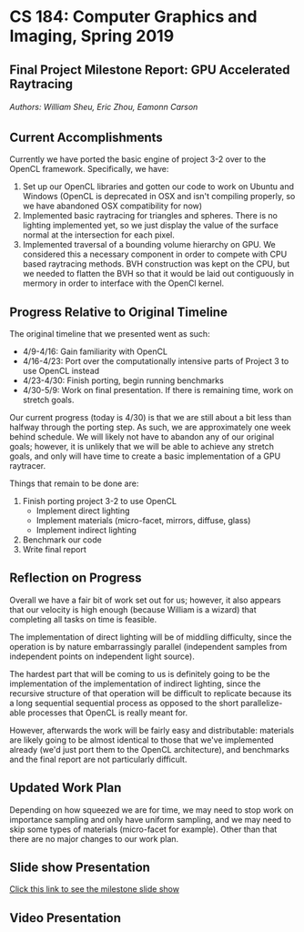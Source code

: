 # CS 184: Computer Graphics and Imaging, Spring 2019
## Final Project Milestone Report: GPU Accelerated Raytracing
###### Authors: William Sheu, Eric Zhou, Eamonn Carson

## Current Accomplishments
Currently we have ported the basic engine of project 3-2 over to the OpenCL framework.
Specifically, we have:
1. Set up our OpenCL libraries and gotten our code to work on Ubuntu and Windows (OpenCL is deprecated in OSX and isn't compiling properly, so we have abandoned OSX compatibility for now)
2. Implemented basic raytracing for triangles and spheres. There is no lighting implemented yet, so we just display the value of the surface normal at the intersection for each pixel.
3. Implemented traversal of a bounding volume hierarchy on GPU. We considered this a necessary component in order to compete with CPU based raytracing methods. BVH construction was kept on the CPU, but we needed to flatten the BVH so that it would be laid out contiguously in mermory in order to interface with the OpenCl kernel.

## Progress Relative to Original Timeline
The original timeline that we presented went as such:
- 4/9-4/16: Gain familiarity with OpenCL
- 4/16-4/23: Port over the computationally intensive parts of Project 3 to use OpenCL instead
- 4/23-4/30: Finish porting, begin running benchmarks
- 4/30-5/9: Work on final presentation. If there is remaining time, work on stretch goals.

Our current progress (today is 4/30) is that we are still about a bit less than halfway through the porting step.
As such, we are approximately one week behind schedule.
We will likely not have to abandon any of our original goals; however, it is unlikely that we will be able to achieve any stretch goals, and only will have time to create a basic implementation of a GPU raytracer.

Things that remain to be done are:
1. Finish porting project 3-2 to use OpenCL
    - Implement direct lighting
    - Implement materials (micro-facet, mirrors, diffuse, glass)
    - Implement indirect lighting
2. Benchmark our code
3. Write final report

## Reflection on Progress
Overall we have a fair bit of work set out for us; however, it also appears that our velocity is high enough (because William is a wizard) that completing all tasks on time is feasible. 

The implementation of direct lighting will be of middling difficulty, since the operation is by nature embarrassingly parallel (independent samples from independent points on independent light source). 

The hardest part that will be coming to us is definitely going to be the implementation of the implementation of indirect lighting, since the recursive structure of that operation will be difficult to replicate because its a long sequential sequential process as opposed to the short parallelize-able processes that OpenCL is really meant for.

However, afterwards the work will be fairly easy and distributable: materials are likely going to be almost identical to those that we've implemented already (we'd just port them to the OpenCL architecture), and benchmarks and the final report are not particularly difficult.

## Updated Work Plan
Depending on how squeezed we are for time, we may need to stop work on importance sampling and only have uniform sampling, and we may need to skip some types of materials (micro-facet for example). Other than that there are no major changes to our work plan.

## Slide show Presentation
[Click this link to see the milestone slide show](https://docs.google.com/presentation/d/e/2PACX-1vSz2fW5cA52-eeCSBh4bAUiQwhRjFbWnK33cN2306zHP4m0o4lz3Jas4tF-UhsGEfcCku5vgNWJobxN/pub?start=false&loop=false&delayms=30000)

## Video Presentation

